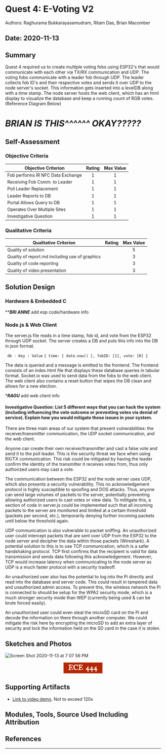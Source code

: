 # Quest 4: E-Voting V2

Authors: Raghurama Bukkarayasamudram, Ritam Das, Brian Macomber

## Date: 2020-11-13

## Summary
Quest 4 required us to create multiple voting fobs using ESP32's that would communicate with each other via TX/RX communication and UDP. The voting fobs communicate with a leader fob through UDP. The leader collects fob ID's and their respective votes and sends it over UDP to the node server's socket. This information gets inserted into a levelDB along with a time stamp. The node server hosts the web client, which has an html display to visualize the database and keep a running count of RGB votes. (Reference Diagram Below)
# *******BRIAN IS THIS^^^^^^ OKAY?????*******

## Self-Assessment



### Objective Criteria

| Objective Criterion               | Rating | Max Value |
| ----------------------------------| :----: | :-------: |
| Fob performs IR NFC Data Exchange |    1   |     1     |
| Receiving Fob Comm. to Leader     |    1   |     1     |
| Poll Leader Replacement           |    1   |     1     |
| Leader Reports to DB              |    1   |     1     |
| Portal Allows Query to DB         |    1   |     1     |
| Operates Over Multiple Sites      |    1   |     1     |
| Investigative Question            |    1   |     1     |

### Qualitative Criteria

| Qualitative Criterion                          | Rating | Max Value |
| ---------------------------------------------- | :----: | :-------: |
| Quality of solution                            |        |     5     |
| Quality of report.md including use of graphics |        |     3     |
| Quality of code reporting                      |        |     3     |
| Quality of video presentation                  |        |     3     |

## Solution Design

### Hardware & Embedded C
***************BRI ANNE************* add esp code/hardware info
### Node.js & Web Client
The server.js file reads in a time stamp, fob id, and vote from the ESP32 through UDP socket. The server creates a DB and puts this info into the DB in json format. 

` db - Key : Value`
   `{
        time: [ date.now() ],
        fobID: [1],
        vote: [R]
    }`

The data is queried and a message is emitted to the frontend. The frontend consists of an index.html file that displays these database queries in tabular format. Socket.io was used to send data from the fobs to the web client. The web client also contains a reset button that wipes the DB clean and allows for a new election.

********************RAGU******************* add web client info



#### Investigative Question: List 5 different ways that you can hack the system (including influencing the vote outcome or preventing votes via denial of service). Explain how you would mitigate these issues in your system.

There are three main areas of our system that present vulnerabilities: the receiver/transmitter communication, the UDP socket communication, and the web client. 

Anyone can create their own receiver/transmitter and cast a false vote and send it to the poll leader. This is the security threat we face when using RX/TX communication. This risk could be mitigated by having the leader confirm the identity of the transmitter it receives votes from, thus only authorized users may cast a vote.  

The communication between the ESP32 and the node server uses UDP, which also presents a security vulnerability. This no acknowledgement protocol is highly susceptible to spoofing and DOS attacks. Thus, anyone can send large volumes of packets to the server, potentially preventing allowing authorized users to cast votes or view data. To mititgate this, a section of code in server.js could be implemented such that all incoming packets to the server are monitored and limited at a certain threshold (packets per second, etc.), temporarily denying further incoming packets until below the threshold again.

UDP communication is also vulnerable to packet sniffing. An unauthorized user could intercept packets that are sent over UDP from the ESP32 to the node server and decipher the data within those packets (Wireshark). A potential solution to this is to use TCP communication, which is a safer handshaking protocol. TCP first confirms that the recipient is valid for data transmission and sends data following this acknowledgement. However, TCP would increase latency when communicating to the node server as UDP is a much faster protocol with a security tradeoff. 

An unauthorized user also has the potential to log into the Pi directly and read into the database and server code. This could result in tampered data and unauthorized admin access. To prevent this, the wireless network the Pi is connected to should be setup for the WPA2 security mode, which is a much stronger security mode than WEP (currently being used & can be brute forced easily).  

An unauthorized user could even steal the microSD card on the Pi and decode the information on there through another computer. We could mitigate the risk here by encrypting the microSD to add an extra layer of security and lock the information held on the SD card in the case it is stolen.


## Sketches and Photos
![Screen Shot 2020-11-13 at 7 07 56 PM](https://user-images.githubusercontent.com/37518854/99132348-d9fd6b80-25e3-11eb-9b42-1e4706170aac.png)

<center><img src="./images/ece444.png" width="25%" /></center>  
<center> </center>

## Supporting Artifacts

- [Link to video demo](). Not to exceed 120s

## Modules, Tools, Source Used Including Attribution

## References

---
